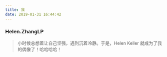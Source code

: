 ```yaml
---
title: 我
date: 2019-01-31 16:44:42
---
```

### Helen.ZhangLP
> 小时候总想着让自己坚强，遇到沉着冷静。于是，Helen Keller 就成为了我的偶像了！哈哈哈哈！
